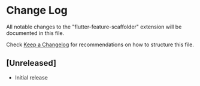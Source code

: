 # Change Log

All notable changes to the "flutter-feature-scaffolder" extension will be documented in this file.

Check [Keep a Changelog](http://keepachangelog.com/) for recommendations on how to structure this file.

## [Unreleased]

- Initial release